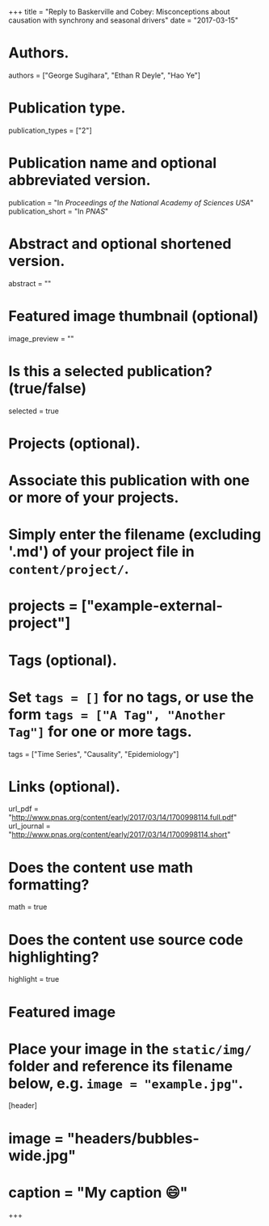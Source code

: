+++
title = "Reply to Baskerville and Cobey: Misconceptions about causation with synchrony and seasonal drivers"
date = "2017-03-15"

# Authors.
authors = ["George Sugihara", "Ethan R Deyle", "Hao Ye"]

# Publication type.
publication_types = ["2"]

# Publication name and optional abbreviated version.
publication = "In *Proceedings of the National Academy of Sciences USA*"
publication_short = "In *PNAS*"

# Abstract and optional shortened version.
abstract = ""

# Featured image thumbnail (optional)
image_preview = ""

# Is this a selected publication? (true/false)
selected = true

# Projects (optional).
#   Associate this publication with one or more of your projects.
#   Simply enter the filename (excluding '.md') of your project file in `content/project/`.
# projects = ["example-external-project"]

# Tags (optional).
#   Set `tags = []` for no tags, or use the form `tags = ["A Tag", "Another Tag"]` for one or more tags.
tags = ["Time Series", "Causality", "Epidemiology"]

# Links (optional).
url_pdf = "http://www.pnas.org/content/early/2017/03/14/1700998114.full.pdf"
url_journal = "http://www.pnas.org/content/early/2017/03/14/1700998114.short"

# Does the content use math formatting?
math = true

# Does the content use source code highlighting?
highlight = true

# Featured image
# Place your image in the `static/img/` folder and reference its filename below, e.g. `image = "example.jpg"`.
[header]
# image = "headers/bubbles-wide.jpg"
# caption = "My caption :smile:"

+++
